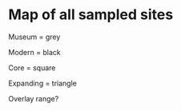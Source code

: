 # Map of all sampled sites

Museum = grey

Modern = black

Core = square

Expanding = triangle

Overlay range? 



